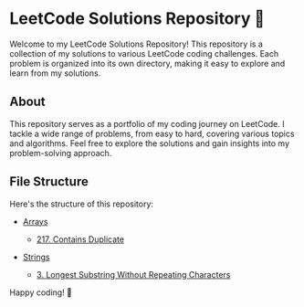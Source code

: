 # LeetCode Solutions Repository 🚀

Welcome to my LeetCode Solutions Repository! This repository is a collection of my solutions to various LeetCode coding challenges. Each problem is organized into its own directory, making it easy to explore and learn from my solutions.


## About

This repository serves as a portfolio of my coding journey on LeetCode. I tackle a wide range of problems, from easy to hard, covering various topics and algorithms. Feel free to explore the solutions and gain insights into my problem-solving approach.

## File Structure

Here's the structure of this repository:
- [Arrays](./Arrays)
  - [217. Contains Duplicate](./Arrays/217_Contains-Duplicate.js)
  
- [Strings](./Strings)
  - [3. Longest Substring Without Repeating Characters](./Strings/3_Longest-Substring-Without-Repeating-Characters.js)
 



Happy coding! 🚀
